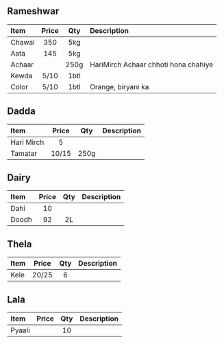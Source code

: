 ## Rameshwar
| Item          | Price | Qty  | Description                          |
|:------------- |:-----:|:----:|:-------------------------------------|
| Chawal        | 350   | 5kg  |                                      |
| Aata          | 145   | 5kg  |                                      |
| Achaar        |       | 250g | HariMirch Achaar chhoti hona chahiye |
| Kewda         | 5/10  | 1btl |                                      |
| Color         | 5/10  | 1btl | Orange, biryani ka                   |

## Dadda
| Item          | Price | Qty  | Description |
|:------------- |:-----:|:----:|:------------|
| Hari Mirch    | 5     |      |             |
| Tamatar       | 10/15 | 250g |             |

    
## Dairy
| Item    | Price | Qty  | Description |
|:------- |:-----:|:----:|:------------|
| Dahi    | 10    |      |             |    
| Doodh   | 92    | 2L   |             |


## Thela
| Item    | Price | Qty  | Description |
|:------- |:-----:|:----:|:------------|
| Kele    | 20/25 | 6    |             |


## Lala
| Item    | Price | Qty  | Description |
|:------- |:-----:|:----:|:------------|
| Pyaali  |       | 10   |             |
